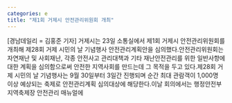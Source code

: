 ```yaml
---
categories: e
title: "제1회 거제시 안전관리위원회 개최"
---
```

[경남데일리 = 김홍준 기자] 거제시는 23일 소통실에서 제1회 거제시 안전관리위원회를 개최해 제28회 거제 시민의 날 기념행사 안전관리계획안을 심의했다.안전관리위원회는 자연재난 및 사회재난, 각종 안전사고 관리대책과 기타 재난안전관리를 위한 일반사항에 대한 계획을 심의함으로써 안전한 지역사회를 만드는데 그 목적을 두고 있다.제28회 거제 시민의 날 기념행사는 9월 30일부터 3일간 진행되며 순간 최대 관람객이 1,000명 이상 예상되는 축제로 안전관리계획 심의대상에 해당한다.이날 회의에서는 행정안전부 지역축제장 안전관리 매뉴얼에